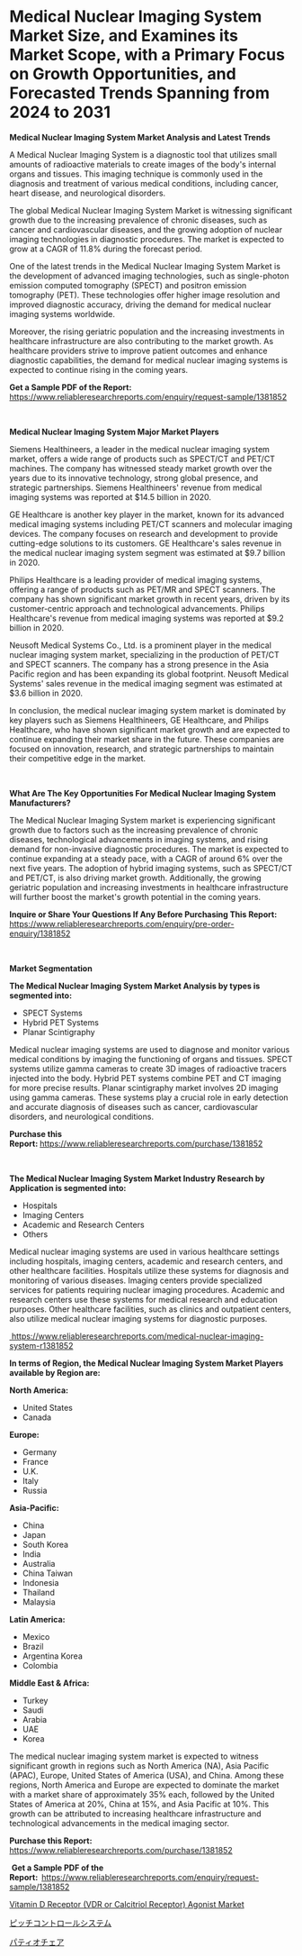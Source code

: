 <p><h1>Medical Nuclear Imaging System Market Size, and Examines its Market Scope, with a Primary Focus on Growth Opportunities, and Forecasted Trends Spanning from 2024 to 2031</h1></p><p><strong>Medical Nuclear Imaging System Market Analysis and Latest Trends</strong></p>
<p><p>A Medical Nuclear Imaging System is a diagnostic tool that utilizes small amounts of radioactive materials to create images of the body's internal organs and tissues. This imaging technique is commonly used in the diagnosis and treatment of various medical conditions, including cancer, heart disease, and neurological disorders.</p><p>The global Medical Nuclear Imaging System Market is witnessing significant growth due to the increasing prevalence of chronic diseases, such as cancer and cardiovascular diseases, and the growing adoption of nuclear imaging technologies in diagnostic procedures. The market is expected to grow at a CAGR of 11.8% during the forecast period.</p><p>One of the latest trends in the Medical Nuclear Imaging System Market is the development of advanced imaging technologies, such as single-photon emission computed tomography (SPECT) and positron emission tomography (PET). These technologies offer higher image resolution and improved diagnostic accuracy, driving the demand for medical nuclear imaging systems worldwide.</p><p>Moreover, the rising geriatric population and the increasing investments in healthcare infrastructure are also contributing to the market growth. As healthcare providers strive to improve patient outcomes and enhance diagnostic capabilities, the demand for medical nuclear imaging systems is expected to continue rising in the coming years.</p></p>
<p><strong>Get a Sample PDF of the Report:&nbsp;</strong> <a href="https://www.reliableresearchreports.com/enquiry/request-sample/1381852">https://www.reliableresearchreports.com/enquiry/request-sample/1381852</a></p>
<p>&nbsp;</p>
<p><strong>Medical Nuclear Imaging System Major Market Players</strong></p>
<p><p>Siemens Healthineers, a leader in the medical nuclear imaging system market, offers a wide range of products such as SPECT/CT and PET/CT machines. The company has witnessed steady market growth over the years due to its innovative technology, strong global presence, and strategic partnerships. Siemens Healthineers' revenue from medical imaging systems was reported at $14.5 billion in 2020.</p><p>GE Healthcare is another key player in the market, known for its advanced medical imaging systems including PET/CT scanners and molecular imaging devices. The company focuses on research and development to provide cutting-edge solutions to its customers. GE Healthcare's sales revenue in the medical nuclear imaging system segment was estimated at $9.7 billion in 2020.</p><p>Philips Healthcare is a leading provider of medical imaging systems, offering a range of products such as PET/MR and SPECT scanners. The company has shown significant market growth in recent years, driven by its customer-centric approach and technological advancements. Philips Healthcare's revenue from medical imaging systems was reported at $9.2 billion in 2020.</p><p>Neusoft Medical Systems Co., Ltd. is a prominent player in the medical nuclear imaging system market, specializing in the production of PET/CT and SPECT scanners. The company has a strong presence in the Asia Pacific region and has been expanding its global footprint. Neusoft Medical Systems' sales revenue in the medical imaging segment was estimated at $3.6 billion in 2020.</p><p>In conclusion, the medical nuclear imaging system market is dominated by key players such as Siemens Healthineers, GE Healthcare, and Philips Healthcare, who have shown significant market growth and are expected to continue expanding their market share in the future. These companies are focused on innovation, research, and strategic partnerships to maintain their competitive edge in the market.</p></p>
<p>&nbsp;</p>
<p><strong>What Are The Key Opportunities For Medical Nuclear Imaging System Manufacturers?</strong></p>
<p><p>The Medical Nuclear Imaging System market is experiencing significant growth due to factors such as the increasing prevalence of chronic diseases, technological advancements in imaging systems, and rising demand for non-invasive diagnostic procedures. The market is expected to continue expanding at a steady pace, with a CAGR of around 6% over the next five years. The adoption of hybrid imaging systems, such as SPECT/CT and PET/CT, is also driving market growth. Additionally, the growing geriatric population and increasing investments in healthcare infrastructure will further boost the market's growth potential in the coming years.</p></p>
<p><strong>Inquire or Share Your Questions If Any Before Purchasing This Report:</strong> <a href="https://www.reliableresearchreports.com/enquiry/pre-order-enquiry/1381852">https://www.reliableresearchreports.com/enquiry/pre-order-enquiry/1381852</a></p>
<p>&nbsp;</p>
<p><strong>Market Segmentation</strong></p>
<p><strong>The Medical Nuclear Imaging System Market Analysis by types is segmented into:</strong></p>
<p><ul><li>SPECT Systems</li><li>Hybrid PET Systems</li><li>Planar Scintigraphy</li></ul></p>
<p><p>Medical nuclear imaging systems are used to diagnose and monitor various medical conditions by imaging the functioning of organs and tissues. SPECT systems utilize gamma cameras to create 3D images of radioactive tracers injected into the body. Hybrid PET systems combine PET and CT imaging for more precise results. Planar scintigraphy market involves 2D imaging using gamma cameras. These systems play a crucial role in early detection and accurate diagnosis of diseases such as cancer, cardiovascular disorders, and neurological conditions.</p></p>
<p><strong>Purchase this Report:&nbsp;</strong><a href="https://www.reliableresearchreports.com/purchase/1381852">https://www.reliableresearchreports.com/purchase/1381852</a></p>
<p>&nbsp;</p>
<p><strong>The Medical Nuclear Imaging System Market Industry Research by Application is segmented into:</strong></p>
<p><ul><li>Hospitals</li><li>Imaging Centers</li><li>Academic and Research Centers</li><li>Others</li></ul></p>
<p><p>Medical nuclear imaging systems are used in various healthcare settings including hospitals, imaging centers, academic and research centers, and other healthcare facilities. Hospitals utilize these systems for diagnosis and monitoring of various diseases. Imaging centers provide specialized services for patients requiring nuclear imaging procedures. Academic and research centers use these systems for medical research and education purposes. Other healthcare facilities, such as clinics and outpatient centers, also utilize medical nuclear imaging systems for diagnostic purposes.</p></p>
<p><a href="https://www.reliableresearchreports.com/medical-nuclear-imaging-system-r1381852">&nbsp;https://www.reliableresearchreports.com/medical-nuclear-imaging-system-r1381852</a></p>
<p><strong>In terms of Region, the Medical Nuclear Imaging System Market Players available by Region are:</strong></p>
<p>
    <p> <strong> North America: </strong>
        <ul>
            <li>United States</li>
            <li>Canada</li>
        </ul>
        </p> 
    <p> <strong> Europe: </strong>
        <ul>
            <li>Germany</li>
            <li>France</li>
            <li>U.K.</li>
            <li>Italy</li>
            <li>Russia</li>
        </ul>
        </p> 
    <p> <strong> Asia-Pacific: </strong>
        <ul>
            <li>China</li>
            <li>Japan</li>
            <li>South Korea</li>
            <li>India</li>
            <li>Australia</li>
            <li>China Taiwan</li>
            <li>Indonesia</li>
            <li>Thailand</li>
            <li>Malaysia</li>
        </ul>
        </p> 
    <p> <strong> Latin America: </strong>
        <ul>
            <li>Mexico</li>
            <li>Brazil</li>
            <li>Argentina Korea</li>
            <li>Colombia</li>
        </ul>
        </p> 
    <p> <strong> Middle East & Africa: </strong>
        <ul>
            <li>Turkey</li>
            <li>Saudi</li>
            <li>Arabia</li>
            <li>UAE</li>
            <li>Korea</li>
        </ul>
    </p>
    </p>
<p><p>The medical nuclear imaging system market is expected to witness significant growth in regions such as North America (NA), Asia Pacific (APAC), Europe, United States of America (USA), and China. Among these regions, North America and Europe are expected to dominate the market with a market share of approximately 35% each, followed by the United States of America at 20%, China at 15%, and Asia Pacific at 10%. This growth can be attributed to increasing healthcare infrastructure and technological advancements in the medical imaging sector.</p></p>
<p><strong>Purchase this Report: </strong><a href="https://www.reliableresearchreports.com/purchase/1381852">https://www.reliableresearchreports.com/purchase/1381852</a></p>
<p>&nbsp;<strong>Get a Sample PDF of the Report:&nbsp;&nbsp;</strong><a href="https://www.reliableresearchreports.com/enquiry/request-sample/1381852">https://www.reliableresearchreports.com/enquiry/request-sample/1381852</a></p>
<p><strong></strong></p>
<p><p><a href="https://github.com/RichRobinson5/Market-Research-Report-List-4/blob/main/vitamin-d-receptor-vdr-or-calcitriol-receptor-agonist-market.md">Vitamin D Receptor (VDR or Calcitriol Receptor) Agonist Market</a></p><p><a href="https://medium.com/@amandasantosxavier51/%E3%83%94%E3%83%83%E3%83%81%E3%82%B3%E3%83%B3%E3%83%88%E3%83%AD%E3%83%BC%E3%83%AB%E3%82%B7%E3%82%B9%E3%83%86%E3%83%A0%E5%B8%82%E5%A0%B4%E8%A6%8F%E6%A8%A1-%E5%B8%82%E5%A0%B4%E8%A6%8B%E9%80%9A%E3%81%97%E3%81%A8%E5%B8%82%E5%A0%B4%E4%BA%88%E6%B8%AC-2024%E5%B9%B4%E3%81%8B%E3%82%892031%E5%B9%B4%E3%81%BE%E3%81%A7-ede27492ccbf">ピッチコントロールシステム</a></p><p><a href="https://medium.com/@ebbkautzer/%E3%83%91%E3%83%86%E3%82%A3%E3%82%AA%E3%83%81%E3%82%A7%E3%82%A2%E3%81%AE%E5%B8%82%E5%A0%B4%E8%AA%BF%E6%9F%BB%E3%83%AC%E3%83%9D%E3%83%BC%E3%83%88-%E3%81%9D%E3%81%AE%E6%AD%B4%E5%8F%B2%E3%81%A82031%E5%B9%B4%E3%81%BE%E3%81%A7%E3%81%AE%E4%BA%88%E6%B8%AC-1fc2b1eb6156">パティオチェア</a></p></p>